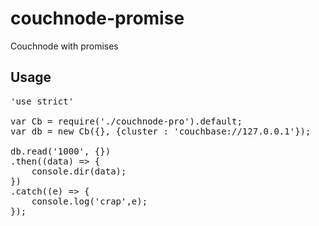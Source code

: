 # couchnode-promise
Couchnode with promises

## Usage
<pre>
'use strict'

var Cb = require('./couchnode-pro').default;
var db = new Cb({}, {cluster : 'couchbase://127.0.0.1'});

db.read('1000', {})
.then((data) => { 
	console.dir(data); 
})
.catch((e) => { 
	console.log('crap',e);
});
</pre>
